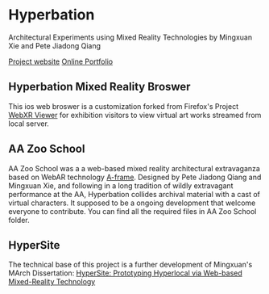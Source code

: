 # Hyperbation
Architectural Experiments using Mixed Reality Technologies by Mingxuan Xie and Pete Jiadong Qiang

[Project website](http://hyperbation.space/)
[Online Portfolio](http://index.hyperbation.space/)

## Hyperbation Mixed Reality Broswer
This ios web broswer is a customization forked from Firefox's Project [WebXR Viewer](https://github.com/mozilla-mobile/webxr-ios) for exhibition visitors to view virtual art works streamed from local server.

## AA Zoo School
AA Zoo School was a a web-based mixed reality architectural extravaganza based on WebAR technology [A-frame](https://github.com/aframevr/aframe). Designed by Pete Jiadong Qiang and Mingxuan Xie, and following in a long tradition of wildly extravagant performance at the AA, Hyperbation collides archival material with a cast of virtual characters. It supposed to be a ongoing development that welcome everyone to contribute. You can find all the required files in AA Zoo School folder.

## HyperSite
The technical base of this project is a further development of Mingxuan's MArch Dissertation:
[HyperSite: Prototyping Hyperlocal via Web-based Mixed-Reality Technology](https://github.com/CyberMing/HyperSite)
